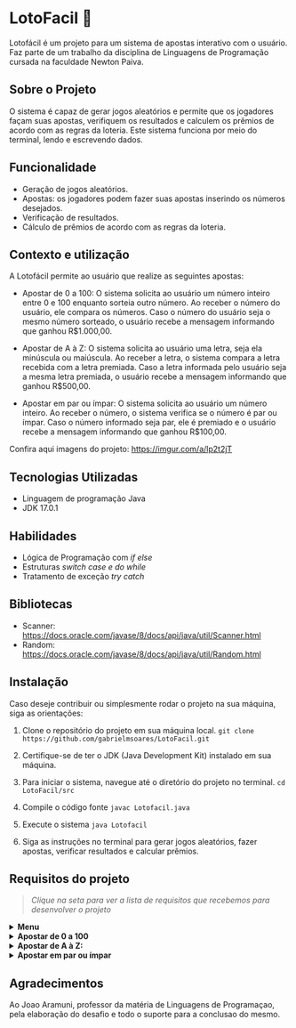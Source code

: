 # LotoFacil 🎰
Lotofácil é um projeto para um sistema de apostas interativo com o usuário. Faz parte de um trabalho da disciplina de Linguagens de Programação cursada na faculdade Newton Paiva.

## Sobre o Projeto
O sistema é capaz de gerar jogos aleatórios e permite que os jogadores façam suas apostas, verifiquem os resultados e calculem os prêmios de acordo com as regras da loteria. Este sistema funciona por meio do terminal, lendo e escrevendo dados.

## Funcionalidade
-	Geração de jogos aleatórios.
-	Apostas: os jogadores podem fazer suas apostas inserindo os números desejados.
-	Verificação de resultados.
-	Cálculo de prêmios de acordo com as regras da loteria.

## Contexto e utilização
A Lotofácil permite ao usuário que realize as seguintes apostas: 

- Apostar de 0 a 100:
O sistema solicita ao usuário um número inteiro entre 0 e 100 enquanto sorteia outro número. Ao receber o número do usuário, ele compara os números. Caso o número do usuário seja o mesmo número sorteado, o usuário recebe a mensagem informando que ganhou R$1.000,00.

- Apostar de A à Z:
O sistema solicita ao usuário uma letra, seja ela minúscula ou maiúscula. Ao receber a letra, o sistema compara a letra recebida com a letra premiada. Caso a letra informada pelo usuário seja a mesma letra premiada, o usuário recebe a mensagem informando que ganhou R$500,00.

- Apostar em par ou ímpar: 
O sistema solicita ao usuário um número inteiro. Ao receber o número, o sistema verifica se o número é par ou ímpar. Caso o número informado seja par, ele é premiado e o usuário recebe a mensagem informando que ganhou R$100,00. 

Confira aqui imagens do projeto: https://imgur.com/a/lp2t2jT

## Tecnologias Utilizadas
- Linguagem de programação Java
- JDK 17.0.1

## Habilidades
- Lógica de Programação com *if else*
- Estruturas *switch case e do while*
- Tratamento de exceção *try catch*

## Bibliotecas
- Scanner: https://docs.oracle.com/javase/8/docs/api/java/util/Scanner.html
- Random: https://docs.oracle.com/javase/8/docs/api/java/util/Random.html

## Instalação
Caso deseje contribuir ou simplesmente rodar o projeto na sua máquina, siga as orientações:

1)	Clone o repositório do projeto em sua máquina local.
`git clone https://github.com/gabrielmsoares/LotoFacil.git`

2)	Certifique-se de ter o JDK (Java Development Kit) instalado em sua máquina.

3)	Para iniciar o sistema, navegue até o diretório do projeto no terminal.
`cd LotoFacil/src`

4)	Compile o código fonte
`javac Lotofacil.java`

5)	Execute o sistema
`java Lotofacil`

6)	Siga as instruções no terminal para gerar jogos aleatórios, fazer apostas, verificar resultados e calcular prêmios.

## Requisitos do projeto
> *Clique na seta para ver a lista de requisitos que recebemos para desenvolver o projeto*

<details><summary><strong>Menu</strong></summary>

Crie um menu para a loteria utilizando as estruturas switch case e do while. Enquanto o usuário não digitar 0, para sair, novas apostas serão permitidas.
</details>

<details><summary><strong>Apostar de 0 a 100</strong></summary> 

Utilizando a biblioteca Scanner, leia um número inteiro via teclado, de 0 a 100,
caso o número seja maior que 100 ou menor que 0, imprima a mensagem: “Aposta
inválida.”.
- Documentação:
- https://docs.oracle.com/javase/8/docs/api/java/util/Scanner.html
- Utilize a biblioteca Random para sortear aleatoriamente um número de 0 a 100.
- Compare o número escolhido pelo usuário apostador com o número sorteado pelo
sistema.
- Documentação:
- https://docs.oracle.com/javase/8/docs/api/java/util/Random.html
- Caso o usuário acerte a aposta, imprima a mensagem “Você ganhou R$ 1.000,00
reais.”. Caso o usuário erre, imprima a mensagem: “Que pena! O número sorteado
foi: X.”.
</details>

<details><summary><strong>Apostar de A à Z:</strong></summary> 

Utilizando o método System.in.read(), leia um char via teclado, de A à Z, podendo
ser lido como maiúsculo ou minúsculo. Caso não seja uma letra, imprima a
mensagem: “Aposta inválida.”. Você poderá utilizar o método Character.isLetter()
para verificar se a entrada digitada é uma letra válida.
- Documentação:
- https://docs.oracle.com/javase/8/docs/api/java/lang/Character.html
- Converta a entrada do usuário apostador para maiúsculo, utilizando o método
Character.toUpperCase().
- Escolha a letra com a inicial do seu nome para ser a letra premiada.
- Exemplo: char letraPremiada = 'J'.
- Compare a letra lida via teclado, e convertida para maiúsculo, com a letra
premiada.
- Caso o usuário acerte a aposta, imprima a mensagem “Você ganhou R$ 500,00
reais.”. Caso o usuário erre, imprima a mensagem: “Que pena! A letra sorteada foi:
X.”.
</details>

<details><summary><strong>Apostar em par ou ímpar</strong></summary> 
- Utilizando a biblioteca Scanner, leia um número inteiro via teclado. Exemplo: 600.
- Utilize o operador de módulo (%) para verificar se o número é par ou ímpar.
Lembrando que, caso o resto da divisão do número por 2 seja 0, o número é par.
- O prêmio será dado caso o usuário digite um número par. O sistema não irá
premiar jogadores que digitarem um número ímpar.
- Se o número digitado for par, imprima a mensagem: “Você ganhou R$ 100,00
reais.”. Caso o usuário digite um número ímpar, imprima a mensagem: “Que pena!
O número digitado é ímpar e a premiação foi para números pares.”.
</details>

## Agradecimentos

Ao Joao Aramuni, professor da matéria de Linguagens de Programaçao, pela elaboração do desafio e todo o suporte para a conclusao do mesmo.









